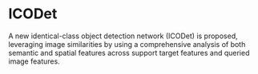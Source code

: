 # ICODet
A new identical-class object detection network (ICODet) is proposed, leveraging image similarities by using a comprehensive analysis of both semantic and spatial features across support target features and queried image features.
